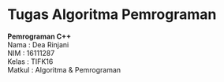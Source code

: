 # Tugas Algoritma Pemrograman
<b>Pemrograman C++ </b><br>
Nama : Dea Rinjani<br>
NIM : 16111287<br>
Kelas : TIFK16 <br>
Matkul : Algoritma & Pemrograman <br>
